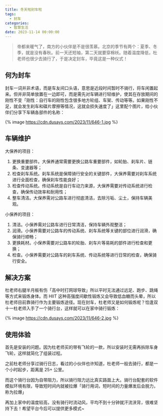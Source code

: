 ```yaml
---
title: 冬天啦封车啦
tags:
  - 封车
categories:
  - 智慧生活
date: 2023-11-14 00:00:00
---
```


> 帝都来暖气了，南方的小伙伴是不是很羡慕。北京的季节有两个：夏季、冬季，就是没有春秋。前一天还短袖，第二天就要穿棉袄。随着温度降低，杜老师也很少去骑行了，于是决定封车，毕竟这是一种仪式！

<!-- more -->

## 何为封车

封车一词并非术语，而是车友间口头语，意思是近段时间暂时不骑行，将车闲置起来。但并非简单放置在一边即可，而是需先对车辆进行轻维护，使其在存放期间的刚性不变「刚性：自行车的刚性包含很多地方轮组、车架、传动等等。如果刚性不足，就会发生刹车和碟片摩擦等情况，这就会损失速度了」这里配个图片，给小伙伴们分享下车辆各部件的名称：

{% image https://cdn.dusays.com/2023/11/646-1.jpg %}

## 车辆维护

大保养的项目：

1. 更换重要部件。大保养通常需要更换公路车重要部件，如轮胎、刹车片、链条、变速器等；
2. 检查刹车系统。刹车系统是保障骑行安全的关键部件，大保养需要对刹车系统进行全面检查，确保刹车性能良好；
3. 检查传动系统。传动系统是自行车动力来源，大保养需要对传动系统进行检查，确保传动效率和耐用性；
4. 整车清洁。大保养需对公路车进行彻底清洁，去除污垢、尘土，保持车辆美观。

小保养的项目：

1. 清洁。小保养需对公路车进行日常清洁，保持车辆外观整洁；
2. 润滑。小保养需要对公路车的传动系统、刹车系统等关键的部位进行润滑，确保骑行顺畅；
3. 更换耗材。小保养需要对公路车的轮胎、刹车片等易耗的部件进行检查和更换；
4. 检查。小保养需要对公路车的刹车系统、传动系统等进行日常的检查，确保骑行安全。

## 解决方案

杜老师右腿半月板有伤「高中时打网球导致」所以平时无法通过远足、跑步、跳绳等方式来锻炼身体。而 HIIT 这种高强度间歇性锻炼又会导致低血糖而头晕，所以杜老师目前靠骑行作为主要锻炼途径。现在封车，杜老师又是如何锻炼呢？恰逢双十一杜老师入手了一个骑行台，这样就可以在家中骑行锻炼：

{% image https://cdn.dusays.com/2023/11/646-2.jpg %}

## 使用体验

首先是安装的问题。因为杜老师买的带有飞轮的一款，所以安装时无需再拆除车身飞轮，这样就简化了组装过程。

之前杜老师分享过骑行日志，看过的小伙伴也许知道，杜老师一般去骑行，都是一个小时起步，距离是 25+ 公里。

而这个骑行台因为自带阻力，所以骑行阻力远比真实路面上大。骑行台配套的软件模拟环境有限，导致短时间内就被拉爆「骑行用词，短时间的力量爆发后会脱力，称为拉爆」

再加上家中的温度较高，没有骑行时流动风，平均不到十分钟就汗流浃背，很难坚持下去！希望平台今后可以提供更多模式~